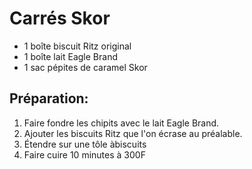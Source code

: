 # Carrés Skor

- 1 boîte biscuit Ritz original
- 1 boîte lait Eagle Brand
- 1 sac pépites de caramel Skor

## Préparation:

1. Faire fondre les chipits avec le lait Eagle Brand.
2. Ajouter les biscuits Ritz que l'on écrase au préalable.
3. Étendre sur une tôle àbiscuits
4. Faire cuire 10 minutes à 300F
   